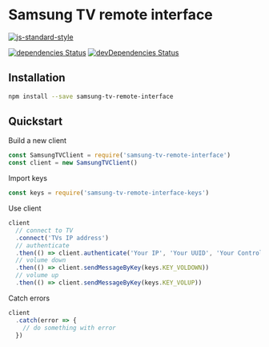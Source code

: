 # Samsung TV remote interface

[![js-standard-style](https://cdn.rawgit.com/feross/standard/master/badge.svg)](http://standardjs.com)

[![dependencies Status][dependencies-image]][dependencies-url]
[![devDependencies Status][devDependencies-image]][devDependencies-url]

## Installation

```bash
npm install --save samsung-tv-remote-interface
```

## Quickstart

Build a new client

```js
const SamsungTVClient = require('samsung-tv-remote-interface')
const client = new SamsungTVClient()
```

Import keys

```js
const keys = require('samsung-tv-remote-interface-keys')
```

Use client

```js
client
  // connect to TV
  .connect('TVs IP address')
  // authenticate
  .then(() => client.authenticate('Your IP', 'Your UUID', 'Your Controller name'))
  // volume down
  .then(() => client.sendMessageByKey(keys.KEY_VOLDOWN))
  // volume up
  .then(() => client.sendMessageByKey(keys.KEY_VOLUP))
```

Catch errors

```js
client
  .catch(error => {
    // do something with error
  })
```

[dependencies-image]: https://david-dm.org/piu130/samsung-tv-remote-interface/status.svg
[dependencies-url]: https://david-dm.org/Piu130/samsung-tv-remote-interface
[devDependencies-image]: https://david-dm.org/piu130/samsung-tv-remote-interface/dev-status.svg
[devDependencies-url]: https://david-dm.org/piu130/samsung-tv-remote-interface?type=dev